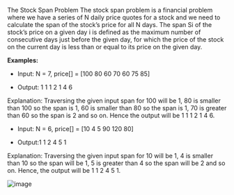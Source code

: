 The Stock Span Problem
The stock span problem is a financial problem where we have a series of N daily price quotes for a stock and we need to calculate the span of the stock’s price for all N days. The span Si of the stock’s price on a given day i is defined as the maximum number of consecutive days just before the given day, for which the price of the stock on the current day is less than or equal to its price on the given day. 

**Examples:**

+ Input: N = 7, price[] = [100 80 60 70 60 75 85]

- Output: 1 1 1 2 1 4 6

Explanation: Traversing the given input span for 100 will be 1, 80 is smaller than 100 so the span is 1, 60 is smaller than 80 so the span is 1, 70 is greater than 60 so the span is 2 and so on. Hence the output will be 1 1 1 2 1 4 6.

+ Input: N = 6, price[] = [10 4 5 90 120 80]

- Output:1 1 2 4 5 1

Explanation: Traversing the given input span for 10 will be 1, 4 is smaller than 10 so the span will be 1, 5 is greater than 4 so the span will be 2 and so on. Hence, the output will be 1 1 2 4 5 1.




 
![image](https://github.com/lielocks/algorithm/assets/107406265/27c8ec37-8eaf-41c6-94ad-674b53c00b16)
